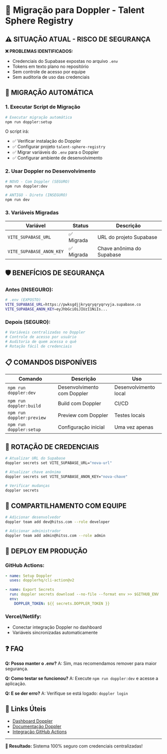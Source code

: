 # 🔐 **Migração para Doppler - Talent Sphere Registry**

## ⚠️ **SITUAÇÃO ATUAL - RISCO DE SEGURANÇA**

**❌ PROBLEMAS IDENTIFICADOS:**
- Credenciais do Supabase expostas no arquivo `.env`
- Tokens em texto plano no repositório
- Sem controle de acesso por equipe
- Sem auditoria de uso das credenciais

## 🚀 **MIGRAÇÃO AUTOMÁTICA**

### 1. **Executar Script de Migração**

```bash
# Executar migração automática
npm run doppler:setup
```

O script irá:
- ✅ Verificar instalação do Doppler
- ✅ Configurar projeto `talent-sphere-registry`
- ✅ Migrar variáveis do `.env` para o Doppler
- ✅ Configurar ambiente de desenvolvimento

### 2. **Usar Doppler no Desenvolvimento**

```bash
# NOVO - Com Doppler (SEGURO)
npm run doppler:dev

# ANTIGO - Direto (INSEGURO)
npm run dev
```

### 3. **Variáveis Migradas**

| Variável | Status | Descrição |
|----------|---------|-----------|
| `VITE_SUPABASE_URL` | ✅ Migrada | URL do projeto Supabase |
| `VITE_SUPABASE_ANON_KEY` | ✅ Migrada | Chave anônima do Supabase |

## 🛡️ **BENEFÍCIOS DE SEGURANÇA**

### **Antes (INSEGURO):**
```bash
# .env (EXPOSTO)
VITE_SUPABASE_URL=https://pwksgdjjkryqryqryqrvyja.supabase.co
VITE_SUPABASE_ANON_KEY=eyJhbGciOiJIUzI1NiIs...
```

### **Depois (SEGURO):**
```bash
# Variáveis centralizadas no Doppler
# Controle de acesso por usuário
# Auditoria de quem acessa o quê
# Rotação fácil de credenciais
```

## 📋 **COMANDOS DISPONÍVEIS**

| Comando | Descrição | Uso |
|---------|-----------|-----|
| `npm run doppler:dev` | Desenvolvimento com Doppler | Desenvolvimento local |
| `npm run doppler:build` | Build com Doppler | CI/CD |
| `npm run doppler:preview` | Preview com Doppler | Testes locais |
| `npm run doppler:setup` | Configuração inicial | Uma vez apenas |

## 🔄 **ROTAÇÃO DE CREDENCIAIS**

```bash
# Atualizar URL do Supabase
doppler secrets set VITE_SUPABASE_URL="nova-url"

# Atualizar chave anônima
doppler secrets set VITE_SUPABASE_ANON_KEY="nova-chave"

# Verificar mudanças
doppler secrets
```

## 👥 **COMPARTILHAMENTO COM EQUIPE**

```bash
# Adicionar desenvolvedor
doppler team add dev@hitss.com --role developer

# Adicionar administrador
doppler team add admin@hitss.com --role admin
```

## 🚀 **DEPLOY EM PRODUÇÃO**

### **GitHub Actions:**
```yaml
- name: Setup Doppler
  uses: dopplerhq/cli-action@v2
  
- name: Export Secrets
  run: doppler secrets download --no-file --format env >> $GITHUB_ENV
  env:
    DOPPLER_TOKEN: ${{ secrets.DOPPLER_TOKEN }}
```

### **Vercel/Netlify:**
- Conectar integração Doppler no dashboard
- Variáveis sincronizadas automaticamente

## ❓ **FAQ**

**Q: Posso manter o .env?**
A: Sim, mas recomendamos remover para maior segurança.

**Q: Como testar se funcionou?**
A: Execute `npm run doppler:dev` e acesse a aplicação.

**Q: E se der erro?**
A: Verifique se está logado: `doppler login`

## 🔗 **Links Úteis**

- [Dashboard Doppler](https://dashboard.doppler.com/)
- [Documentação Doppler](https://docs.doppler.com/)
- [Integração GitHub Actions](https://docs.doppler.com/docs/github-actions)

---

**🎯 Resultado:** Sistema 100% seguro com credenciais centralizadas! 